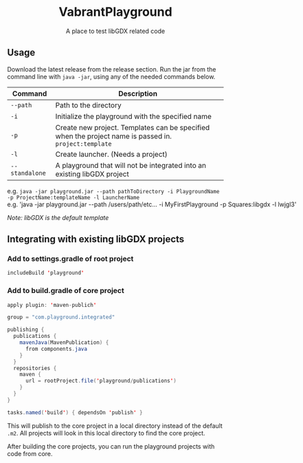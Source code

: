 <h1 align="center">VabrantPlayground</h1>

<p align="center">A place to test libGDX related code</p>

## Usage

Download the latest release from the release section. Run the jar from the command line with `java -jar`, using any
of the needed commands below.

| Command                     | Description                                                                                           |
|-----------------------------|-------------------------------------------------------------------------------------------------------|
| `--path`                    | Path to the directory                                                                                 |
| `-i`                        | Initialize the playground with the specified name                                                     |
| `-p`                        | Create new project. Templates can be specified when the project name is passed in. `project:template` |
| `-l`                        | Create launcher. (Needs a project)                                                                    |
| <nobr>`--standalone`</nobr> | A playground that will not be integrated into an existing libGDX project                              |

<nobr> e.g. `java -jar playground.jar --path pathToDirectory -i PlaygroundName -p ProjectName:templateName -l LauncherName` </nobr>
<nobr> e.g. 'java -jar playground.jar --path /users/path/etc... -i MyFirstPlayground -p Squares:libgdx -l lwjgl3' </nobr>

*Note: libGDX is the default template*

## Integrating with existing libGDX projects

### Add to settings.gradle of root project
```java
includeBuild 'playground'
```

### Add to build.gradle of core project

```java 
apply plugin: 'maven-publich'

group = "com.playground.integrated"

publishing {
  publications {
    mavenJava(MavenPublication) {
      from components.java
    }
  }
  repositories {
    maven {
      url = rootProject.file('playground/publications')
    }
  }
}

tasks.named('build') { dependsOn 'publish' }
```

This will publish to the core project in a local directory instead of the default `.m2`. All projects will look in this
local directory to find the core project.

After building the core projects, you can run the playground projects with code from core.

